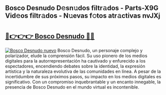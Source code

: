 ## Bosco Desnudo D𝚎sn𝚞dos filtr𝚊dos - Parts-X9G Vid𝚎os filtr𝚊dos - N𝚞evas f𝚘tos atr𝚊ctivas nvJXj

# <h2><a href="http://mb756n.tromn.icu/?c=Bosco+Desnudo">🔗👉👉👉 Bosco Desnudo 🔗🔗</a></h2>

[![Bosco Desnudo nuevo](https://i.imgur.com/pEAQMta.gif)](http://mb756n.tromn.icu/?c=Bosco+Desnudo)
Bosco Desnudo, un personaje complejo y polarizador, elude la comprensión fácil. Su uso pionero de los medios digitales para la autorrepresentación ha cautivado y enfurecido a los espectadores, encendiendo debates sobre la identidad, la expresión artística y la naturaleza evolutiva de las comunidades en línea. A pesar de la incertidumbre de sus próximos pasos, su impacto en los medios digitales es significativo. Con un compromiso inquebrantable y un encanto innegable, la presencia de Bosco Desnudo en el mundo virtual es incontenible.
